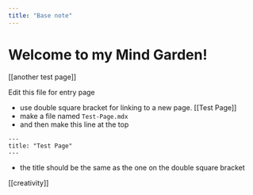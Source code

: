 ```yaml
---
title: "Base note"
---
```


# Welcome to my Mind Garden!

[[another test page]]

Edit this file for entry page

- use double square bracket for linking to a new page.
[[Test Page]]
- make a file named `Test-Page.mdx`
- and then make this line at the top

```
---
title: "Test Page"
---
```

- the title should be the same as the one on the double square bracket

[[creativity]]
